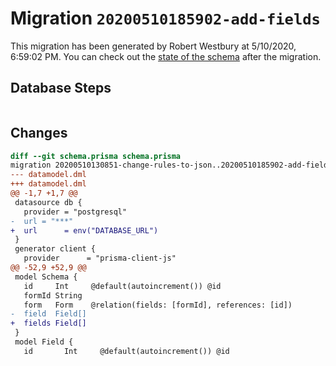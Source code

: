 # Migration `20200510185902-add-fields`

This migration has been generated by Robert Westbury at 5/10/2020, 6:59:02 PM.
You can check out the [state of the schema](./schema.prisma) after the migration.

## Database Steps

```sql

```

## Changes

```diff
diff --git schema.prisma schema.prisma
migration 20200510130851-change-rules-to-json..20200510185902-add-fields
--- datamodel.dml
+++ datamodel.dml
@@ -1,7 +1,7 @@
 datasource db {
   provider = "postgresql"
-  url = "***"
+  url      = env("DATABASE_URL")
 }
 generator client {
   provider      = "prisma-client-js"
@@ -52,9 +52,9 @@
 model Schema {
   id     Int     @default(autoincrement()) @id
   formId String
   form   Form    @relation(fields: [formId], references: [id])
-  field  Field[]
+  fields Field[]
 }
 model Field {
   id       Int     @default(autoincrement()) @id
```



